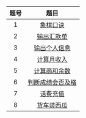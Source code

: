 |题号|题目|
|:---:|:---:|
|1|[象棋口诀](./exercise1.java)|
|2|[输出汇款单](./exercise2.java)|
|3|[输出个人信息](./exercise3.java)|
|4|[计算月收入](./exercise4.java)|
|5|[计算商和余数](./exercise5.java)|
|6|[判断成绩会否及格](./exercise6.java)|
|7|[话费充值](./exercise7.java)|
|8|[货车装西瓜](./exercise8.java)|
